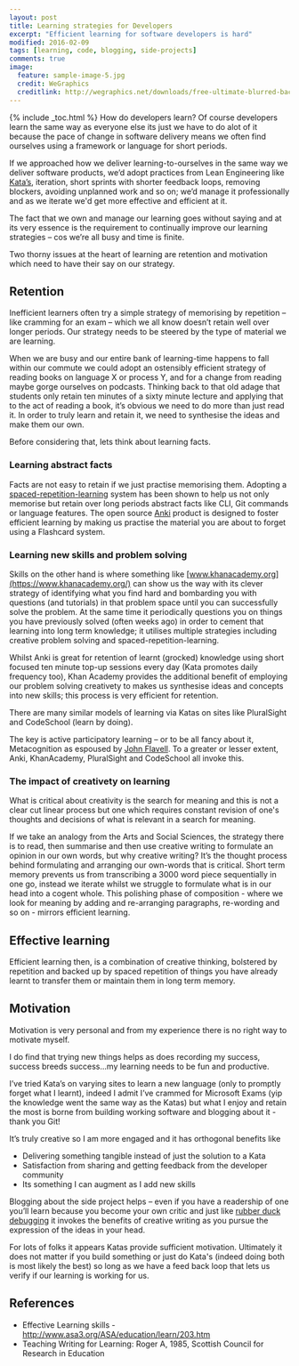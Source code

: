 ```yaml
---
layout: post
title: Learning strategies for Developers
excerpt: "Efficient learning for software developers is hard"
modified: 2016-02-09
tags: [learning, code, blogging, side-projects]
comments: true
image:
  feature: sample-image-5.jpg
  credit: WeGraphics
  creditlink: http://wegraphics.net/downloads/free-ultimate-blurred-background-pack/
---
```

{% include _toc.html %}
How do developers learn? Of course developers learn the same way as everyone else its just we have to do alot of it because the pace of change in software delivery means we often find ourselves using a framework or language for short periods.

If we approached how we deliver learning-to-ourselves in the same way we deliver software products, we’d adopt practices from Lean Engineering like [Kata’s](https://en.wikipedia.org/wiki/Kata), iteration, short sprints with shorter feedback loops, removing blockers, avoiding unplanned work and so on; we’d manage it professionally and as we iterate we'd get more effective and efficient at it.  

The fact that we own and manage our learning goes without saying and at its very essence is the requirement to continually improve our learning strategies – cos we’re all busy and time is finite.

Two thorny issues at the heart of learning are retention and motivation which need to have their say on our strategy.

## Retention
Inefficient learners often try a simple strategy of memorising by repetition – like cramming for an exam – which we all know doesn’t retain well over longer periods. Our strategy needs to be steered by the type of material we are learning.

When we are busy and our entire bank of learning-time happens to fall within our commute we could adopt an ostensibly efficient strategy of reading books on language X or process Y, and for a change from reading maybe gorge ourselves on podcasts.  Thinking back to that old adage that students only retain ten minutes of a sixty minute lecture and applying that to the act of reading a book, it’s obvious we need to do more than just read it.  In order to truly learn and retain it, we need to synthesise the ideas and make them our own.

Before considering that, lets think about learning facts.

### Learning abstract facts
Facts are not easy to retain if we just practise memorising them.  Adopting a [spaced-repetition-learning](https://en.wikipedia.org/wiki/Spaced_repetition) system has been shown to help us not only memorise but retain over long periods abstract facts like CLI, Git commands or language features.  The open source [Anki](http://ankisrs.net/) product is designed to foster efficient learning by making us practise the material you are about to forget using a Flashcard system.

### Learning new skills and problem solving
Skills on the other hand is where something like [www.khanacademy.org](https://www.khanacademy.org/) can show us the way with its  clever strategy of identifying what you find hard and bombarding you with questions (and tutorials) in that problem space until you can successfully solve the problem.  At the same time it periodically questions you on things you have previously solved (often weeks ago) in order to cement that learning into long term knowledge; it utilises multiple strategies including creative problem solving and spaced-repetition-learning.

Whilst Anki is great for retention of learnt (grocked) knowledge using short focused ten minute top-up sessions every day (Kata promotes daily frequency too), Khan Academy provides the additional benefit of employing our problem solving creativety to makes us synthesise ideas and concepts into new skills; this process is very efficient for retention.

There are many similar models of learning via Katas on sites like PluralSight and CodeSchool (learn by doing).

The key is active participatory learning – or to be all fancy about it,  Metacognition as espoused by [John Flavell](https://en.wikipedia.org/wiki/John_H._Flavell). To a greater or lesser extent,  Anki, KhanAcademy, PluralSight and CodeSchool all invoke this.

### The impact of creativety on learning
What is critical about creativity is the search for meaning and this is not a clear cut linear process but one which requires constant revision of one's thoughts and decisions of what is relevant in a search for meaning.

If we take an analogy from the Arts and Social Sciences, the strategy there is to read, then summarise and then use creative writing to formulate an opinion in our own words, but why creative writing?  It’s the thought process behind formulating and arranging our own-words that is critical.  Short term memory prevents us from transcribing a 3000 word piece sequentially in one go,  instead we iterate whilst we struggle to formulate what is in our head into a cogent whole.  This polishing phase of composition - where we look for meaning by adding and re-arranging paragraphs, re-wording and so on - mirrors efficient learning.

## Effective learning
Efficient learning then, is a combination of creative thinking, bolstered by repetition and backed up by spaced repetition of things you have already learnt to transfer them or maintain them in long term memory.


## Motivation
Motivation is very personal and from my experience there is no right way to motivate myself.

I do find that trying new things helps as does recording my success, success breeds success...my learning needs to be fun and productive.

I’ve tried Kata’s on varying sites to learn a new language (only to promptly
forget what I learnt), indeed I admit I’ve crammed for Microsoft Exams (yip the knowledge went the same way as the Katas) but what I enjoy and retain the most is borne from building working software and blogging about it - thank you Git!

It’s truly creative so I am more engaged and it has orthogonal benefits like

*	Delivering something tangible instead of just the solution to a Kata
*	Satisfaction from sharing and getting feedback from the developer community
* Its something I can augment as I add new skills

Blogging about the side project helps – even if you have a readership of one you’ll learn because you become your own critic and just like [rubber duck debugging](https://en.wikipedia.org/wiki/Rubber_duck_debugging) it invokes the benefits of creative writing as you pursue the expression of the ideas in your head.

For lots of folks it appears Katas provide sufficient motivation.  Ultimately it does not matter if you build something or just do Kata's (indeed doing both is most likely the best) so long as we have a feed back loop that lets us verify if our learning is working for us.

## References

* Effective Learning skills - http://www.asa3.org/ASA/education/learn/203.htm
* Teaching Writing for Learning: Roger A, 1985, Scottish Council for Research in Education
